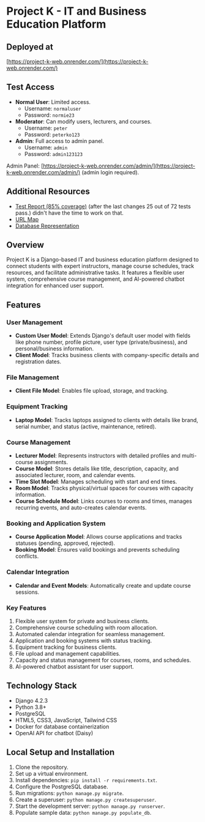 # Project K - IT and Business Education Platform


## Deployed at
[https://project-k-web.onrender.com/](https://project-k-web.onrender.com/)


## Test Access
- **Normal User**: Limited access.
  - Username: `normaluser`
  - Password: `normie23`
- **Moderator**: Can modify users, lecturers, and courses.
  - Username: `peter`
  - Password: `peterko123`
- **Admin**: Full access to admin panel.
  - Username: `admin`
  - Password: `admin123123`

Admin Panel: [https://project-k-web.onrender.com/admin/](https://project-k-web.onrender.com/admin/) (admin login required).

## Additional Resources
- [Test Report (85% coverage)](https://github.com/PeterStoyanov83/Django_Project_K_Web_Exam/blob/main/TestReport.md)   (after the last changes 25 out of 72 tests pass.) didn't have the time to work on that.  
- [URL Map](https://github.com/PeterStoyanov83/Django_Project_K_Web_Exam/blob/main/URLs.md)
- [Database Representation](https://www.mermaidchart.com/raw/3e142088-efce-4272-90d2-f54fcff318f4?theme=light&version=v0.1&format=svg)


## Overview
Project K is a Django-based IT and business education platform designed to connect students with expert instructors, manage course schedules, track resources, and facilitate administrative tasks. It features a flexible user system, comprehensive course management, and AI-powered chatbot integration for enhanced user support.

## Features

### User Management
- **Custom User Model**: Extends Django's default user model with fields like phone number, profile picture, user type (private/business), and personal/business information.
- **Client Model**: Tracks business clients with company-specific details and registration dates.

### File Management
- **Client File Model**: Enables file upload, storage, and tracking.

### Equipment Tracking
- **Laptop Model**: Tracks laptops assigned to clients with details like brand, serial number, and status (active, maintenance, retired).

### Course Management
- **Lecturer Model**: Represents instructors with detailed profiles and multi-course assignments.
- **Course Model**: Stores details like title, description, capacity, and associated lecturer, room, and calendar events.
- **Time Slot Model**: Manages scheduling with start and end times.
- **Room Model**: Tracks physical/virtual spaces for courses with capacity information.
- **Course Schedule Model**: Links courses to rooms and times, manages recurring events, and auto-creates calendar events.

### Booking and Application System
- **Course Application Model**: Allows course applications and tracks statuses (pending, approved, rejected).
- **Booking Model**: Ensures valid bookings and prevents scheduling conflicts.

### Calendar Integration
- **Calendar and Event Models**: Automatically create and update course sessions.

### Key Features
1. Flexible user system for private and business clients.
2. Comprehensive course scheduling with room allocation.
3. Automated calendar integration for seamless management.
4. Application and booking systems with status tracking.
5. Equipment tracking for business clients.
6. File upload and management capabilities.
7. Capacity and status management for courses, rooms, and schedules.
8. AI-powered chatbot assistant for user support.

## Technology Stack
- Django 4.2.3
- Python 3.8+
- PostgreSQL
- HTML5, CSS3, JavaScript, Tailwind CSS
- Docker for database containerization
- OpenAI API for chatbot (Daisy)

## Local Setup and Installation
1. Clone the repository.
2. Set up a virtual environment.
3. Install dependencies: `pip install -r requirements.txt`.
4. Configure the PostgreSQL database.
5. Run migrations: `python manage.py migrate`.
6. Create a superuser: `python manage.py createsuperuser`.
7. Start the development server: `python manage.py runserver`.
8. Populate sample data: `python manage.py populate_db`.


